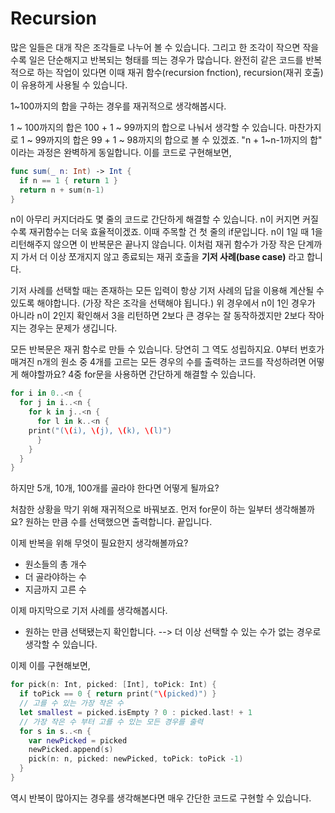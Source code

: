 # Recursion

많은 일들은 대개 작은 조각들로 나누어 볼 수 있습니다.
그리고 한 조각이 작으면 작을수록 일은 단순해지고 반복되는 형태를 띄는 경우가 많습니다.
완전히 같은 코드를 반복적으로 하는 작업이 있다면 이때 재귀 함수(recursion fnction), recursion(재귀 호출)이 유용하게 사용될 수 있습니다.

1~100까지의 합을 구하는 경우를 재귀적으로 생각해봅시다.

1 ~ 100까지의 합은 100 + 1 ~ 99까지의 합으로 나눠서 생각할 수 있습니다.
마찬가지로 1 ~ 99까지의 합은 99 + 1 ~ 98까지의 합으로 볼 수 있겠죠.
"n + 1~n-1까지의 합" 이라는 과정은 완벽하게 동일합니다. 
이를 코드로 구현해보면,

```swift
func sum(_ n: Int) -> Int {
  if n == 1 { return 1 }
  return n + sum(n-1)
}
```

n이 아무리 커지더라도 몇 줄의 코드로 간단하게 해결할 수 있습니다. n이 커지면 커질수록 재귀함수는 더욱 효율적이겠죠. 이때 주목할 건 첫 줄의 if문입니다. n이 1일 때 1을 리턴해주지 않으면 이 반복문은 끝나지 않습니다. 이처럼 재귀 함수가 가장 작은 단계까지 가서 더 이상 쪼개지지 않고 종료되는 재귀 호출을 **기저 사례(base case)** 라고 합니다. 

기저 사례를 선택할 때는 존재하는 모든 입력이 항상 기저 사례의 답을 이용해 계산될 수 있도록 해야합니다. (가장 작은 조각을 선택해야 됩니다.) 위 경우에서 n이 1인 경우가 아니라 n이 2인지 확인해서 3을 리턴하면 2보다 큰 경우는 잘 동작하겠지만 2보다 작아지는 경우는 문제가 생깁니다. 



모든 반복문은 재귀 함수로 만들 수 있습니다. 당연히 그 역도 성립하지요. 
0부터 번호가 매겨진 n개의 원소 중 4개를 고르는 모든 경우의 수를 출력하는 코드를 작성하려면 어떻게 해야할까요?
4중 for문을 사용하면 간단하게 해결할 수 있습니다.

```swift
for i in 0..<n {
  for j in i..<n {
    for k in j..<n {
      for l in k..<n {
	print("(\(i), \(j), \(k), \(l)")        
      }
    }
  }
}
```

하지만 5개, 10개, 100개를 골라야 한다면 어떻게 될까요?

처참한 상황을 막기 위해 재귀적으로 바꿔보죠. 먼저 for문이 하는 일부터 생각해볼까요?
원하는 만큼 수를 선택했으면 출력합니다. 끝입니다.

이제 반복을 위해 무엇이 필요한지 생각해볼까요?

- 원소들의 총 개수
- 더 골라야하는 수
- 지금까지 고른 수



이제 마지막으로 기저 사례를 생각해봅시다. 

- 원하는 만큼 선택됐는지 확인합니다. 
  --> 더 이상 선택할 수 있는 수가 없는 경우로 생각할 수 있습니다.



이제 이를 구현해보면,

```swift
for pick(n: Int, picked: [Int], toPick: Int) {
  if toPick == 0 { return print("\(picked)") }
  // 고를 수 있는 가장 작은 수
  let smallest = picked.isEmpty ? 0 : picked.last! + 1
  // 가장 작은 수 부터 고를 수 있는 모든 경우를 출력
  for s in s..<n {
    var newPicked = picked
    newPicked.append(s)
   	pick(n: n, picked: newPicked, toPick: toPick -1)
  }
}
```

역시 반복이 많아지는 경우를 생각해본다면 매우 간단한 코드로 구현할 수 있습니다.
